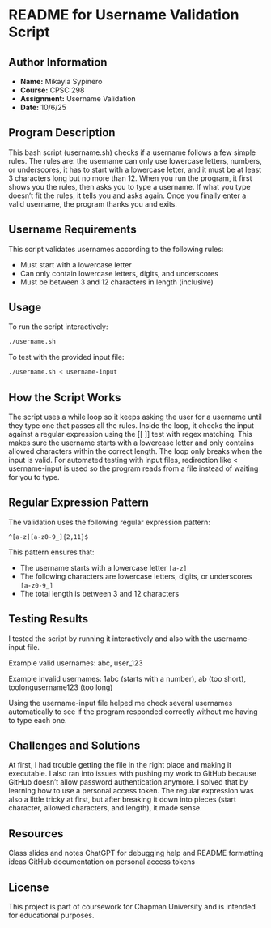# README for Username Validation Script

## Author Information
- **Name:** Mikayla Sypinero
- **Course:** CPSC 298
- **Assignment:** Username Validation
- **Date:** 10/6/25

## Program Description
This bash script (username.sh) checks if a username follows a few simple rules. The rules are: the username can only use lowercase letters, numbers, or underscores, it has to start with a lowercase letter, and it must be at least 3 characters long but no more than 12. When you run the program, it first shows you the rules, then asks you to type a username. If what you type doesn’t fit the rules, it tells you and asks again. Once you finally enter a valid username, the program thanks you and exits.

## Username Requirements
This script validates usernames according to the following rules:
- Must start with a lowercase letter
- Can only contain lowercase letters, digits, and underscores
- Must be between 3 and 12 characters in length (inclusive)

## Usage
To run the script interactively:
```bash
./username.sh
```

To test with the provided input file:
```bash
./username.sh < username-input
```

## How the Script Works
The script uses a while loop so it keeps asking the user for a username until they type one that passes all the rules. Inside the loop, it checks the input against a regular expression using the [[ ]] test with regex matching. This makes sure the username starts with a lowercase letter and only contains allowed characters within the correct length. The loop only breaks when the input is valid. For automated testing with input files, redirection like < username-input is used so the program reads from a file instead of waiting for you to type.

## Regular Expression Pattern
The validation uses the following regular expression pattern:
```
^[a-z][a-z0-9_]{2,11}$
```
This pattern ensures that:
- The username starts with a lowercase letter `[a-z]`
- The following characters are lowercase letters, digits, or underscores `[a-z0-9_]`
- The total length is between 3 and 12 characters

## Testing Results
I tested the script by running it interactively and also with the username-input file.

Example valid usernames: abc, user_123

Example invalid usernames: 1abc (starts with a number), ab (too short), toolongusername123 (too long)

Using the username-input file helped me check several usernames automatically to see if the program responded correctly without me having to type each one.

## Challenges and Solutions
At first, I had trouble getting the file in the right place and making it executable. I also ran into issues with pushing my work to GitHub because GitHub doesn’t allow password authentication anymore. I solved that by learning how to use a personal access token. The regular expression was also a little tricky at first, but after breaking it down into pieces (start character, allowed characters, and length), it made sense.

## Resources
Class slides and notes
ChatGPT for debugging help and README formatting ideas
GitHub documentation on personal access tokens

## License
This project is part of coursework for Chapman University and is intended for educational purposes.
